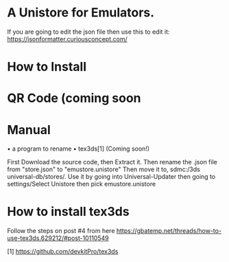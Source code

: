 # A Unistore for Emulators.
If you are going to edit the json file then use this to edit it: https://jsonformatter.curiousconcept.com/

# How to Install
# QR Code (coming soon

# Manual
• a program to rename
• tex3ds[1] (Coming soon!)

First Download the source code, then Extract it. Then rename the .json file from "store.json" to "emustore.unistore" Then move it to, sdmc:/3ds universal-db/stores/. Use it by going into Universal-Updater then going to settings/Select Unistore then pick emustore.unistore

# How to install tex3ds 
Follow the steps on post #4 from here https://gbatemp.net/threads/how-to-use-tex3ds.629212/#post-10110549












[1] https://github.com/devkitPro/tex3ds
